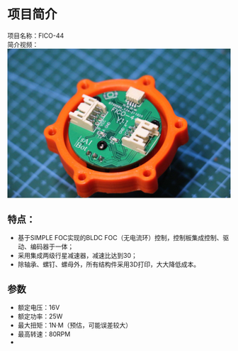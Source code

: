 # 项目简介
项目名称：FICO-44  
简介视频：
![主控板](https://github.com/SiyphuS/FICO-44/blob/main/Picture/1.jpg)

## 特点：  
* 基于SIMPLE FOC实现的BLDC FOC（无电流环）控制，控制板集成控制、驱动、编码器于一体；
* 采用集成两级行星减速器，减速比达到30；  
* 除轴承、螺钉、螺母外，所有结构件采用3D打印，大大降低成本。  

## 参数
* 额定电压：16V  
* 额定功率：25W  
* 最大扭矩：1N·M（预估，可能误差较大）  
* 最高转速：80RPM  
* 
